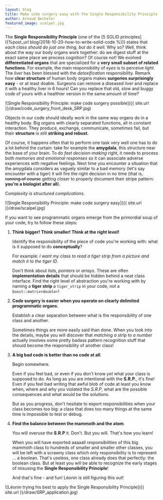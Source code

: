 ```yaml
---
layout: blog
title: Make code surgery easy with the Single Responsibility Principle
author: Arnaud Becheler
featured_image: scalpel.jpg
---
```



The **Single Responsibility Principle** (one of the [5 SOLID principles]({%post_url blog/2018-10-20-how-to-write-solid-code %})) states that *each class should do just one thing, but do it well.*
Why so? Well, think about the way our body organs work together: do we digest stuff
at the exact same place we process cognition? Of course not! We evolved **differentiated organs** that are specialized for a
**very small subset of related functions**.
For example, the main responsibility of *eyes* is to perceive *light*.
The *liver* has been blessed with the *detoxification* responsibility.
Remark how **clear structure** of human body organs makes **surgeries surprisingly easy** - or at least doable.
Surgeons can remove a diseased liver
and replace it with a healthy liver in 6 hours! Can you replace that old, slow and buggy
code of yours with a healthier version in the same amount of time?

![Single Responsibility Principle: make code surgery possible]({{ site.url }}/draw/code_surgery_front_desk_SRP.jpg)

Objects in our code should ideally work in the same way organs do in a healthy body.
Big organs with clearly separated functions, all in constant interaction. They produce, exchange,
communicate, sometimes fail, but their **structure** is still **striking and robust**.

Of course, it happens often that to perform one task very well one has to do a lot
behind the curtain: take for example the **amygdala**, this structure near the base of your brain.
To do *fast decision-making* right,
it needs to process both *memories and emotional responses* so it can associate adverse
experiences with negative feelings. Next time you encounter a situation that the amygdala
considers as vaguely similar to a bad memory (let's say encounter with a tiger) it will fire
the right decision in no time (that is, ~~running of course~~ getting closer to properly document
their stripe pattern: **you're a biologist after all**).

*Complexity is structured complications*.

![Single Responsibility Principle: make code surgery easy]({{ site.url }}/draw/scalpel.jpg)

If you want to see programmatic organs emerge from
the primordial soup of your code, try to follow these steps:

1. **Think bigger! Think smaller! Think at the right level!**

   Identify the responsibility of the piece of code you're working with: what is it supposed to do **conceptually**?

   For example: *I want my class to read a tiger strip from a picture and match it to the tiger ID*.

   Don't think about *lists*, *pointers* or *arrays*. These are often **implementation details** that should
   be hidden behind a neat class interface. Find the right level of abstraction you're working with by naming
   a **tiger strip** a `tiger_strip` in your code, not a `boost::matrix<double>`!
2. **Code surgery is easier when you operate on clearly delimited programmatic organs.**

   Establish a clear separation between what is the responsibility of one class and another.

   Sometimes things are more easily said than done. When you look into the details, maybe you will
   discover that *matching a strip to a number* actually involves some pretty badass
   pattern recognition stuff that should become the responsibility of
   another class!
3. **A big bad code is better than no code at all**.

   Begin somewhere.

   Even if you feel bad, or even if you don't know *yet* what your class is supposed to do.
   As long as you are intentional with the **S.R.P.**, it's fine! Even if you feel bad
   writing that awful blob of code at least you know when, where
   and why you violated the *S.R.P*, what are the possible consequences and what would be the solutions.

   But as you progress, don't hesitate to export responsibilities when your class becomes too big:
   a class that does too many things at the same time is impossible to test or debug.
4. **Find the balance between the mammoth and the atom**.

   You will overuse the **S.R.P** it. Don't. But you will. That's how you learn!

   When you will have exported aaaaall
   responsibilities of this big mammoth class to hundreds of smaller and smaller other classes, you will be left
   with a scrawny class which only responsibility is to represent ... a boolean.
   That's useless, one class already does that perfectly: the boolean class.
   But at least you will be able to recognize the early stages of misusing the **Single Responsibility Principle**!

   And that's fine - and fun! Léonin is still figuring this out!

![Léonin trying his best to apply the Single Responsibility Principle]({{ site.url }}/draw/SRP_application.jpg)
